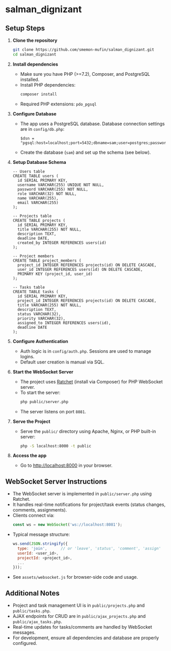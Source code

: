 # salman_dignizant

## Setup Steps

1. **Clone the repository**
    ```sh
    git clone https://github.com/smemon-mufin/salman_dignizant.git
    cd salman_dignizant
    ```

2. **Install dependencies**
    - Make sure you have PHP (>=7.2), Composer, and PostgreSQL installed.
    - Install PHP dependencies:
      ```sh
      composer install
      ```
    - Required PHP extensions: `pdo_pgsql`

3. **Configure Database**
    - The app uses a PostgreSQL database. Database connection settings are in `config/db.php`:
      ```
      $dsn = "pgsql:host=localhost;port=5432;dbname=sam;user=postgres;password=salman_user";
      ```
    - Create the database (`sam`) and set up the schema (see below).

4. **Setup Database Schema**

    ```
    -- Users table
    CREATE TABLE users (
      id SERIAL PRIMARY KEY,
      username VARCHAR(255) UNIQUE NOT NULL,
      password VARCHAR(255) NOT NULL,
      role VARCHAR(32) NOT NULL,
      name VARCHAR(255),
      email VARCHAR(255)
    );

    -- Projects table
    CREATE TABLE projects (
      id SERIAL PRIMARY KEY,
      title VARCHAR(255) NOT NULL,
      description TEXT,
      deadline DATE,
      created_by INTEGER REFERENCES users(id)
    );

    -- Project members
    CREATE TABLE project_members (
      project_id INTEGER REFERENCES projects(id) ON DELETE CASCADE,
      user_id INTEGER REFERENCES users(id) ON DELETE CASCADE,
      PRIMARY KEY (project_id, user_id)
    );

    -- Tasks table
    CREATE TABLE tasks (
      id SERIAL PRIMARY KEY,
      project_id INTEGER REFERENCES projects(id) ON DELETE CASCADE,
      title VARCHAR(255) NOT NULL,
      description TEXT,
      status VARCHAR(32),
      priority VARCHAR(32),
      assigned_to INTEGER REFERENCES users(id),
      deadline DATE
    );
    ```

5. **Configure Authentication**
    - Auth logic is in `config/auth.php`. Sessions are used to manage logins.
    - Default user creation is manual via SQL.

6. **Start the WebSocket Server**
    - The project uses [Ratchet](http://socketo.me/) (install via Composer) for PHP WebSocket server.
    - To start the server:
      ```sh
      php public/server.php
      ```
    - The server listens on port `8081`.

7. **Serve the Project**
    - Serve the `public/` directory using Apache, Nginx, or PHP built-in server:
      ```sh
      php -S localhost:8000 -t public
      ```

8. **Access the app**
    - Go to [http://localhost:8000](http://localhost:8000) in your browser.

## WebSocket Server Instructions

- The WebSocket server is implemented in `public/server.php` using Ratchet.
- It handles real-time notifications for project/task events (status changes, comments, assignments).
- Clients connect via:
    ```js
    const ws = new WebSocket('ws://localhost:8081');
    ```
- Typical message structure:
    ```js
    ws.send(JSON.stringify({
      type: 'join',      // or 'leave', 'status', 'comment', 'assign'
      userId: <user_id>,
      projectId: <project_id>,
      ...
    }));
    ```
- See `assets/websocket.js` for browser-side code and usage.

## Additional Notes

- Project and task management UI is in `public/projects.php` and `public/tasks.php`.
- AJAX endpoints for CRUD are in `public/ajax_projects.php` and `public/ajax_tasks.php`.
- Real-time updates for tasks/comments are handled by WebSocket messages.
- For development, ensure all dependencies and database are properly configured.
